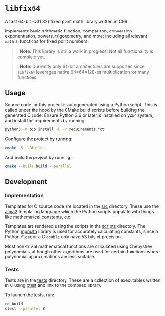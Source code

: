 # `libfix64`

A fast 64-bit (Q31.32) fixed point math library written in C99.

Implements basic arithmetic function, comparison, conversion, exponentiation, powers, trigonometry,
and more; including all relevant `math.h` functions for fixed point numbers.

> :information_source: **Note:** This library is still a work in progress. Not all functionality
is complete yet.

> :information_source: **Note:** Currently only 64-bit architectures are supported since
`libfix64` leverages native 64*64=128-bit multiplication for many functions.

## Usage

Source code for this project is autogenerated using a Python script.
This is called under the hood by the CMake build scripts before building the generated C code.
Ensure Python 3.6 or later is installed on your system, and install the requirements by running:

~~~sh
python3 -m pip install -U -r requirements.txt
~~~

Configure the project by running:

~~~sh
cmake -S. -Bbuild
~~~

And build the project by running:

~~~sh
cmake --build build --parallel
~~~

## Development

### Implementation

Templates for C source code are located in the [src](src) directory.
These use the [Jinja2] templating language which the Python scripts populate
with things like mathematical constants, etc.

Templates are rendered using the scripts in the [scripts](scripts) directory.
The Python [mpmath] library is used for accurately calculating constants,
since a Python `float` or a C `double` only have 53 bits of precision.

Most non-trivial mathematical functions are calculated using Chebyshev polynomials, although other
algorithms are used for certain functions where polynomial approximations are less suitable.

### Tests

Tests are in the [tests](tests) directory.
These are a collection of executables written in C using [ctest] and link to the compiled library.

To launch the tests, run:

~~~sh
cd build
ctest --parallel 8
~~~

[jinja2]: https://palletsprojects.com/p/jinja/
[mpmath]: https://mpmath.org/
[ctest]: https://cmake.org/cmake/help/latest/manual/ctest.1.html
